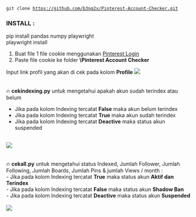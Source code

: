 <code>git clone https://github.com/b3nq2x/Pinterest-Account-Checker.git</code>
<h3>INSTALL :</h3>
pip install pandas numpy playwright<br>
playwright install

1. Buat file 1 file cookie menggunakan <a href="https://github.com/b3nq2x/Pinterest-Login">Pinterest Login</a><br>
2. Paste file cookie ke folder <b>\Pinterest Account Checker</b><br>


Input link profil yang akan di cek pada kolom <b>Profile</b>
<img src="https://blogger.googleusercontent.com/img/a/AVvXsEhNwuwkFXAL0_4Ire3LxCXJ_3PwN_mn9UYgrRpt7HztZpbt7IpzAjsdGVRN7rdArPN8VMCaMeJ9-Bat0EJxO_wk73xNEpEauhxb-77nG583jaDxQ17DNgAzKOEYjzhdGNinQFa_SwMMjCv4SYH3a1V4h06uKquXUhG-miyHzoEYTqfj2yr21LQ8Cqtq3och"/>
<br><br><br>
🔥 <b>cekindexing.py</b> untuk mengetahui apakah akun sudah terindex atau belum<br>
- Jika pada kolom Indexing tercatat <b>False</b> maka akun belum terindex<br>
- Jika pada kolom Indexing tercatat <b>True</b> maka akun sudah terindex<br>
- Jika pada kolom Indexing tercatat <b>Deactive</b> maka status akun suspended<br>
<br>
<img src="https://blogger.googleusercontent.com/img/a/AVvXsEjQI35vmY36ScBg2aLeXa91vvXPxb3sCaFIXUYbmTgvKHcJqvbg3cadKnIBZgb-3dF0gXTVLR0JtgNONhNz3i6CSYCXe0sMMo4I_VQFZEYmTB-3NC_M9JQpCOABgw9r9v2VsMAnjyMqpAlEGD0850fA-IJPlmEDnAtRl9nm61rHmmuCmFuiuGE1ItYpdg_f"/>
<br><br><br>
🔥 <b>cekall.py</b> untuk mengetahui status Indexed, Jumlah Follower, Jumlah	Following, Jumlah Boards, Jumlah Pins & jumlah Views / month :<br>
- Jika pada kolom Indexing tercatat <b>True</b> maka status akun <b>Aktif dan Terindex</b><br>  
- Jika pada kolom Indexing tercatat <b>False</b> maka status akun <b>Shadow Ban</b><br>  
- Jika pada kolom Indexing tercatat <b>Deactive</b> maka status akun <b>Suspended</b><br>  
<br>
<img src="https://blogger.googleusercontent.com/img/a/AVvXsEj8XkxEwdz1fGLAiUq14cKoG0PBsPtblYiV3Q71zIIvSbAgI6wTPImuMNliJamc2Tq9gZESvopAcBf2if4EN1RgplD15dGcws0BlnRPQ6CCgDDFS2AtmVjE2Zwh1iz4qcrrZODkbFDcRZ2TjtmFc8vZGXk8TM8SHgsOpIMGPLAcgHoG6iTO8mVCuvwlXI0L"/>